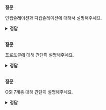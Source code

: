 **질문** 
<!-- 무조건 공백 -->
인캡슐레이션과 디캡슐레이션에 대해서 설명해주세요.

<!-- 무조건 공백 -->
<details>
<summary><b>정답</b></summary>
<!-- summary 아래 한칸 공백 두어야함 -->
<!-- 무조건 한칸 공백 아래에 두고 정답 입력 -->

애플리케이션에서 데이터를 data flow layer(1~4계층)으로 내려보내면서 패킷에 데이터를 넣을 수 있도록 분할하는데 이 과정을 인캡슐레이션이라고 부릅니다. 네트워크 상황을 고려해 적절한 크기로 데이터를 쪼개고 위 그림과 같이 4계층부터 네트워크 전송을 위한 정보를 헤더에 붙여 넣습니다. 헤더 정보는 4계층, 3계층, 2계층에서 각각 자신이 필요한 정보를 추가하는데 이 정보는 우리가 알 수 있는 문자가 아닌 미리 정의된 비트 단위로 씁니다.

반대로 받는 쪽에서는 디캡슐레이션 과정을 수행합니다. 받은 전기 신호를 데이터 형태로 만들어 2계층으로 올려보냅니다. 2계층에서는 송신자가 작성한 2계층 헤더에 포함된 정보를 확인합니다. 만약 2계층에 적힌 정보 중 목적지가 자신이 아니라면 자신에게 온 패킷이 아니므로 버립니다. 반대로 2계층에 적힌 정보의 목적지가 자신이 맞다면 3계층으로 이 정보를 보내줍니다. 데이터를 상위 계층으로 올려보낼 때 2계층의 헤더 정보는 더 이상 필요없으므로 벗겨내고 올려보내 줍니다. 이 데이터를 받은 3계층에서는 2계층이 동작했던 것처럼 상대방이 적은 3계층의 헤더 정보를 확인해 자신에게 온 것이 맞는지 확인하고 맞으면 3계층 헤더 정보를 제거하고 4계층으로 보냅니다. 이를 받은 4계층도 3계층과 같은 과정을 거쳐 데이터를 애플리케이션으로 올려보내 줍니다.

</details>

<br>

**질문** 
<!-- 무조건 공백 -->
프로토콜에 대해 간단히 설명해주세요.
<!-- 무조건 공백 -->
<details>
<summary><b>정답</b></summary>
<!-- summary 아래 한칸 공백 두어야함 -->
<!-- 무조건 한칸 공백 아래에 두고 정답 입력 -->

네트워크에서 통신할 때 사용하는 통신 규약을 프로토콜이라고 합니다.

</details>

<br>

**질문** 
<!-- 무조건 공백 -->
OSI 7계층 대해 간단히 설명해주세요.
<!-- 무조건 공백 -->
<details>
<summary><b>정답</b></summary>
<!-- summary 아래 한칸 공백 두어야함 -->
<!-- 무조건 한칸 공백 아래에 두고 정답 입력 -->

1계층 - 피지컬 계층
전기신호가 1계층 장비에 들어오면 이 전기 신호를 재생성하여 내보냄.

주소의 개념이 없으므로 전기 신호가 들어온 포트를 제외하고 모든 포트에 같은 전기 신호를 전송

주요 장비: 허브, 리피터, 케이블, 커넥터, 트렌시버, 탭

 

2계층 - 데이터 링크 계층
전기 신호를 모아 우리가 알아볼 수 있는 데이터 형태로 처리

주소 정보를 정의하고 정확한 주소로 통신이 되도록 함

출발지와 도착지 주소를 확인하고 내게 보낸 것이 맞는지, 내가 처리해야 하는지에 대해 검사한 후 데이터 처리를 수행

MAC주소라는 주소 체계가 있다.

주요 장비: 네트워크 인터페이스 카드(NIC), 스위치

 

3계층 - 네트워크 계층
IP 주소와 같은 논리적인 주소가 정의됨

IP주소는 네트워크 주소 부분과 호스트 주소 부분으로 나뉜다.

3계층을 이해할 수 있는 장비나 단말은 네트워크 주소 정보를 이용해 자신이 속한 네트워크와 원격지 네트워크를 구분할 수 있고 원격지 네트워크를 가려면 어디로 가야 하는지 경로를 지정하는 능력이 있음

주요 장비: 라우터

 

4계층 - 트랜스포트 계층
1,2,3계층은 신호와 데이터를 올바른 위치로 보내고 실제 신호를 잘 만들어 보내는 데 집중

4계층은 해당 데이터들이 정상적으로 잘 보내지도록 확인하는 역할

패킷이 유실되거나 순서가 바뀌었을 때 바로잡아 주는 역할

주요 장비: 로드 밸런서, 방화벽 (패킷을 통과, 차단하는 기능)

 

5계층 - 세션 계층
양 끝단의 응용 프로세스가 연결을 성립하도록 도와주고 연결이 안정적으로 유지되도록 관리하고 작업 완료 후에는 이 연결을 끊는 역할

에러로 중단된 통신에 대한 에러 복구와 재전송도 수행

 

6계층 - 프레젠테이션 계층
표현방식이 다른 애플리케이션이나 시스템 간의 통신을 돕기 위해 하나의 통일된 구문 형식으로 변환시키는 기능을 수행

 

7계층 - 애플리케이션 계층
애플리케이션 프로세스를 정의, 애플리케이션 서비스를 수행

대표적인 프로토콜: HTTP, FTP,TELNET...등

</details>

<br>
